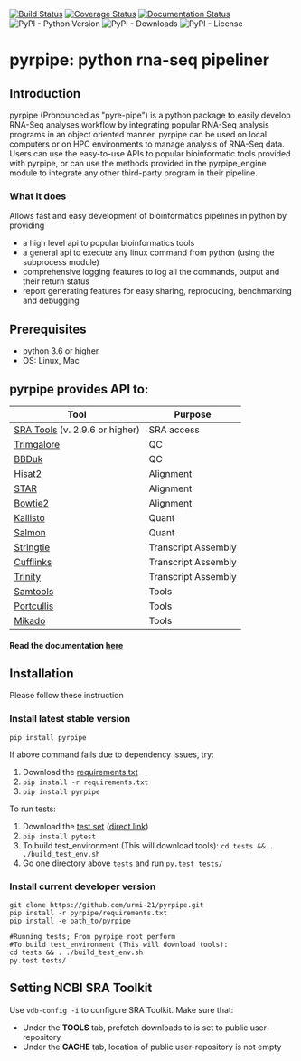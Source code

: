 [![Build Status](https://travis-ci.org/urmi-21/pyrpipe.svg?branch=master)](https://travis-ci.org/urmi-21/pyrpipe)
[![Coverage Status](https://coveralls.io/repos/github/urmi-21/pyrpipe/badge.svg?branch=master)](https://coveralls.io/github/urmi-21/pyrpipe?branch=master)
[![Documentation Status](https://readthedocs.org/projects/pyrpipe/badge/?version=latest)](https://pyrpipe.readthedocs.io/en/latest/?badge=latest)
![PyPI - Python Version](https://img.shields.io/pypi/pyversions/pyrpipe)
![PyPI - Downloads](https://img.shields.io/pypi/dd/pyrpipe)
![PyPI - License](https://img.shields.io/pypi/l/pyrpipe)

# pyrpipe: python rna-seq pipeliner


## Introduction
pyrpipe (Pronounced as "pyre-pipe") is a python package to easily develop RNA-Seq analyses workflow by integrating popular RNA-Seq analysis programs in an object oriented manner.
pyrpipe can be used on local computers or on HPC environments to manage analysis of RNA-Seq data. Users can use the easy-to-use APIs to popular bioinformatic tools provided
with pyrpipe, or can use the methods provided in the pyrpipe_engine module to integrate any other third-party program in their pipeline.

### What it does
Allows fast and easy development of bioinformatics pipelines in python by providing 
* a high level api to popular bioinformatics tools
* a general api to execute any linux command from python (using the subprocess module)
* comprehensive logging features to log all the commands, output and their return status
* report generating features for easy sharing, reproducing, benchmarking and debugging


## Prerequisites
* python 3.6 or higher
* OS: Linux, Mac


## pyrpipe provides API to:

| Tool                                                                                 | Purpose             |
|--------------------------------------------------------------------------------------|---------------------|
| [SRA Tools](https://github.com/ncbi/sra-tools) (v. 2.9.6 or higher)                  | SRA access          |
| [Trimgalore](https://github.com/FelixKrueger/TrimGalore)                             | QC                  |
| [BBDuk](https://jgi.doe.gov/data-and-tools/bbtools/bb-tools-user-guide/bbduk-guide/) | QC                  |
| [Hisat2](https://ccb.jhu.edu/software/hisat2/index.shtml)                            | Alignment           |
| [STAR](https://github.com/alexdobin/STAR)                                            | Alignment           |
| [Bowtie2](http://bowtie-bio.sourceforge.net/bowtie2/index.shtml)                     | Alignment           |
| [Kallisto](https://pachterlab.github.io/kallisto/)                                   | Quant               |
| [Salmon](https://combine-lab.github.io/salmon/)                                      | Quant               |
| [Stringtie](https://github.com/gpertea/stringtie)                                    | Transcript Assembly |
| [Cufflinks](http://cole-trapnell-lab.github.io/cufflinks/)                           | Transcript Assembly |
| [Trinity](https://github.com/trinityrnaseq/trinityrnaseq/wiki)                       | Transcript Assembly |
| [Samtools](https://github.com/samtools/samtools)                                     | Tools               |
| [Portcullis](https://github.com/maplesond/portcullis)                                | Tools               |
| [Mikado](https://github.com/EI-CoreBioinformatics/mikado)                            | Tools               |




#### Read the documentation [here](https://pyrpipe.readthedocs.io/en/latest/?badge=latest)

## Installation
Please follow these instruction 

### Install latest stable version

```
pip install pyrpipe
```

If above command fails due to dependency issues, try: 
1. Download the [requirements.txt](https://github.com/urmi-21/pyrpipe/blob/master/requirements.txt)
2. `pip install -r requirements.txt`
3. `pip install pyrpipe`

To run tests:
1. Download the [test set](https://github.com/urmi-21/pyrpipe/tree/master/tests) ([direct link](https://minhaskamal.github.io/DownGit/#/home?url=https://github.com/urmi-21/pyrpipe/tree/master/tests))
2. `pip install pytest`
3. To build test_environment (This will download tools): `cd tests && . ./build_test_env.sh`
4. Go one directory above `tests` and run `py.test tests/`


### Install current developer version
```
git clone https://github.com/urmi-21/pyrpipe.git
pip install -r pyrpipe/requirements.txt
pip install -e path_to/pyrpipe

#Running tests; From pyrpipe root perform
#To build test_environment (This will download tools): 
cd tests && . ./build_test_env.sh
py.test tests/
```

## Setting NCBI SRA Toolkit
Use  ```vdb-config -i``` to configure SRA Toolkit. Make sure that:
* Under the **TOOLS** tab, prefetch downloads to is set to public user-repository
* Under the **CACHE** tab, location of public user-repository is not empty

